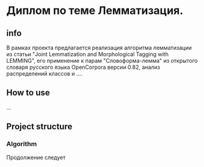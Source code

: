 # Диплом по теме Лемматизация.
## info
В рамках проекта предлагается реализация алгоритма лемматизации из статьи "Joint Lemmatization and Morphological Tagging with LEMMING", его применение к парам "Словоформа-лемма" из открытого словаря русского языка OpenCorpora версии 0.82, анализ распределений классов и ....   
## How to use
...
## Project structure

### Algorithm
Продолжение следует
